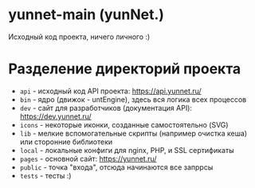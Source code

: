 # yunnet-main (yunNet.)
Исходный код проекта, ничего личного :)

# Разделение директорий проекта
* `api` - исходный код API проекта: https://api.yunnet.ru/
* `bin` - ядро (движок - untEngine), здесь вся логика всех процессов
* `dev` - сайт для разработчиков (документация API): https://dev.yunnet.ru/
* `icons` - некоторые иконки, созданные самостоятельно (SVG)
* `lib` - мелкие вспомогательные скрипты (например очистка кеша) или сторонние библиотеки
* `local` - локальные конфиги для nginx, PHP, и SSL сертификаты
* `pages` - основной сайт: https://yunnet.ru/
* `public` - точка "входа", отсюда начинаются все запррсы
* `tests` - тесты :)

